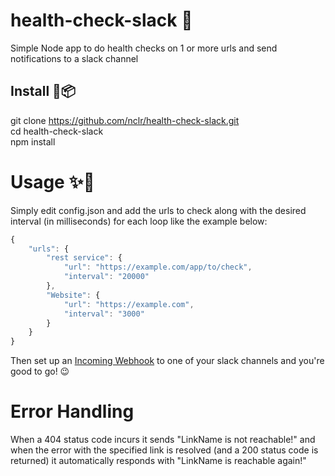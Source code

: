 # health-check-slack 🤖
Simple Node app to do health checks on 1 or more urls and send notifications to a slack channel

## Install :star2::package:
git clone https://github.com/nclr/health-check-slack.git  
cd health-check-slack  
npm install  

# Usage :sparkles::rocket:
Simply edit config.json and add the urls to check along with the desired interval (in milliseconds) for each loop like the example below:
```javascript
{
    "urls": {
        "rest service": {
            "url": "https://example.com/app/to/check",
            "interval": "20000"
        },
        "Website": {
            "url": "https://example.com",
            "interval": "3000"
        }
    }
}
```
Then set up an [Incoming Webhook](https://api.slack.com/incoming-webhooks) to one of your slack channels and you're good to go! :wink:

# Error Handling
When a 404 status code incurs it sends "LinkName is not reachable!" and when the error with the specified link is resolved (and a 200 status code is returned) it automatically responds with "LinkName is reachable again!"
